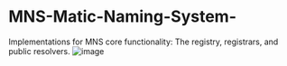 # MNS-Matic-Naming-System-
Implementations for MNS core functionality: The registry, registrars, and public resolvers.
![image](https://user-images.githubusercontent.com/88650559/210250292-51d84510-5c9b-4378-8c64-fccf62a75474.png)
